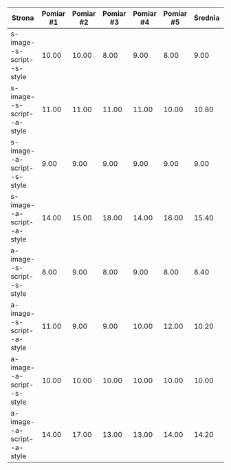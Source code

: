 |Strona|Pomiar #1|Pomiar #2|Pomiar #3|Pomiar #4|Pomiar #5|Średnia|Odch. Std.|
|-|-|-|-|-|-|-|-|
|s-image--s-script--s-style|10.00|10.00|8.00|9.00|8.00|9.00|0.89|
|s-image--s-script--a-style|11.00|11.00|11.00|11.00|10.00|10.80|0.40|
|s-image--a-script--s-style|9.00|9.00|9.00|9.00|9.00|9.00|0.00|
|s-image--a-script--a-style|14.00|15.00|18.00|14.00|16.00|15.40|1.50|
|a-image--s-script--s-style|8.00|9.00|8.00|9.00|8.00|8.40|0.49|
|a-image--s-script--a-style|11.00|9.00|9.00|10.00|12.00|10.20|1.17|
|a-image--a-script--s-style|10.00|10.00|10.00|10.00|10.00|10.00|0.00|
|a-image--a-script--a-style|14.00|17.00|13.00|13.00|14.00|14.20|1.47|
